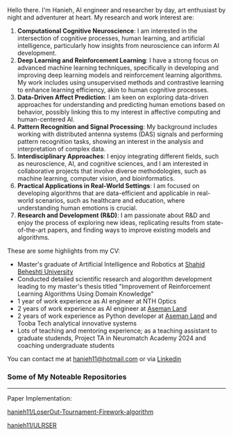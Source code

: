 Hello there. I'm Hanieh, AI engineer and researcher by day, art enthusiast by night and adventurer at heart.
My research and work interest are:

1. **Computational Cognitive Neuroscience**: I am interested in the intersection of cognitive processes, human learning, and artificial intelligence, particularly how insights from neuroscience can inform AI development.
2. **Deep Learning and Reinforcement Learning**: I have a strong focus on advanced machine learning techniques, specifically in developing and improving deep learning models and reinforcement learning algorithms. My work includes using unsupervised methods and contrastive learning to enhance learning efficiency, akin to human cognitive processes.
3. **Data-Driven Affect Prediction**: I am keen on exploring data-driven approaches for understanding and predicting human emotions based on behavior, possibly linking this to my interest in affective computing and human-centered AI.
4. **Pattern Recognition and Signal Processing**: My background includes working with distributed antenna systems (DAS) signals and performing pattern recognition tasks, showing an interest in the analysis and interpretation of complex data.
5. **Interdisciplinary Approaches**: I enjoy integrating different fields, such as neuroscience, AI, and cognitive sciences, and I am interested in collaborative projects that involve diverse methodologies, such as machine learning, computer vision, and bioinformatics.
6. **Practical Applications in Real-World Settings**: I am focused on developing algorithms that are data-efficient and applicable in real-world scenarios, such as healthcare and education, where understanding human emotions is crucial.
7. **Research and Development (R&D)**: I am passionate about R&D and enjoy the process of exploring new ideas, replicating results from state-of-the-art papers, and finding ways to improve existing models and algorithms.


These are some highlights from my CV:

* Master's graduate of Artificial Intelligence and Robotics at [Shahid Beheshti University](http://en.sbu.ac.ir/)
* Conducted detailed scientific research and alogorithm development leading to my master's thesis titled "Improvement of Reinforcement Learning Algorithms Using Domain Knowledge"
* 1 year of work experience as AI engineer at NTH Optics
* 2 years of work experience as AI engineer at [Aseman Land](https://github.com/Aseman-Land)
* 2 years of work experience as Python developer at [Aseman Land](https://github.com/Aseman-Land) and Tooba Tech analytical innovative systems
* Lots of teaching and mentoring experience; as a teaching assistant to graduate studends, Project TA in Neuromatch Academy 2024 and coaching undergraduate students

You can contact me at [hanieh11@hotmail.com](hanieh11@hotmail.com) or via [Linkedin](https://www.linkedin.com/in/hanieh-sahranavard/)
  
### Some of My Noteable Repositories
---
Paper Implementation:

[hanieh11/LoserOut-Tournament-Firework-algorithm](https://github.com/hanieh11/LoserOut-Tournament-Firework-algorithm)

[hanieh11/ULRSER](https://github.com/hanieh11/ULRSER)

